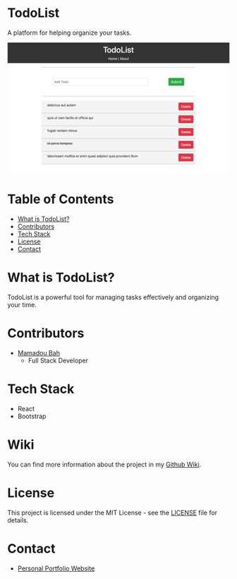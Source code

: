 # TodoList

A platform for helping organize your tasks.

![TodoList Screenshot](WikiImages/TodoListHomepage.png?raw=true)

# Table of Contents

- [What is TodoList?](#what-is-todolist)
- [Contributors](#contributors)
- [Tech Stack](#tech-stack)
- [License](#license)
- [Contact](#contact)

# What is TodoList?
 
TodoList is a powerful tool for managing tasks effectively and organizing your time.

# Contributors

- [Mamadou Bah](https://www.linkedin.com/in/mamadou-bah-9962a711b/)
    * Full Stack Developer
# Tech Stack

* React
* Bootstrap

# Wiki

You can find more information about the project in my [Github Wiki](https://github.com/Mousto097/TodoList-React-Bootstrap/wiki).

# License

This project is licensed under the MIT License - see the [LICENSE](LICENSE) file for details.

# Contact 

* [Personal Portfolio Website](mousto097.github.io)